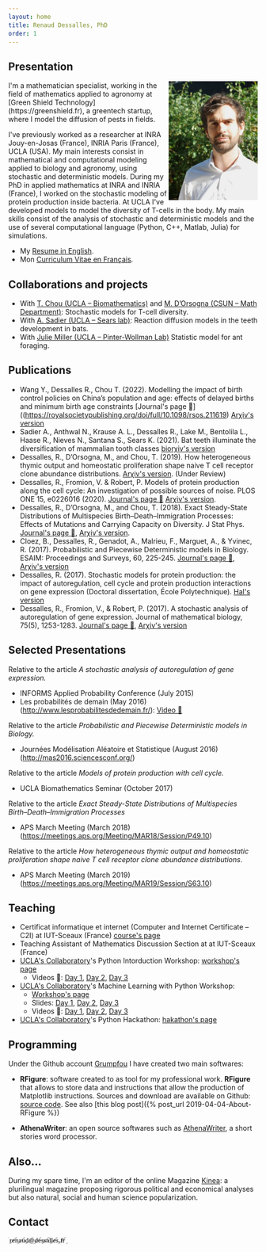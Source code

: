 ```yaml
---
layout: home
title: Renaud Dessalles, PhD
order: 1
---
```



## Presentation

<img width="180" align="right" src="./images/P1130941_small.JPG" alt="Renaud Dessalles photo">
I'm a mathematician specialist, working in the field of mathematics applied to agronomy at [Green Shield Technology](https://greenshield.fr), a greentech startup, where I model the diffusion of pests in fields.

I've previously worked as a researcher at INRA Jouy-en-Josas (France), INRIA Paris (France), UCLA (USA). My main interests consist in mathematical and computational modeling applied to biology and agronomy, using stochastic and deterministic models. During my PhD in applied mathematics at INRA and INRIA (France), I worked on the stochastic modeling of protein production inside bacteria. At UCLA I've developed models to model the diversity of T-cells in the body. My main skills consist of the analysis of stochastic and deterministic models and the use of several computational language (Python, C++, Matlab, Julia) for simulations.

- My [Resume in English](./CV_Dessalles_Renaud_en.pdf).
- Mon [Curriculum Vitae en Français](./CV_Dessalles_Renaud_fr.pdf).

## Collaborations and projects

- With [T. Chou (UCLA – Biomathematics)](https://tchou.faculty.biomath.ucla.edu/) and [M.  D’Orsogna (CSUN – Math Department)](http://www.csun.edu/~dorsogna/): Stochastic models for T-cell diversity.
- With [A. Sadier (UCLA – Sears lab)](https://searslab.eeb.ucla.edu/members/): Reaction diffusion models in the teeth development in bats.
- With [Julie Miller (UCLA – Pinter-Wollman Lab)](https://pinterwollmanlab.eeb.ucla.edu/people/) Statistic model for ant foraging.

## Publications

* Wang Y., Dessalles R., Chou T. (2022). Modelling the impact of birth control policies on China’s population and age: effects of delayed births and minimum birth age constraints [Journal's page 📰]((https://royalsocietypublishing.org/doi/full/10.1098/rsos.211619) [Arχiv's version](https://royalsocietypublishing.org/doi/pdf/10.1098/rsos.211619)
* Sadier A., Anthwal N., Krause A. L., Dessalles R., Lake M., Bentolila L., Haase R., Nieves N., Santana S., Sears K. (2021). Bat teeth illuminate the diversification of mammalian tooth classes [biorχiv's version](https://www.biorxiv.org/content/10.1101/2021.12.05.471324.abstract)
* Dessalles, R., D’Orsogna, M., and Chou, T. (2019). How heterogeneous thymic output and homeostatic proliferation shape naive T cell receptor clone abundance distributions. [Arχiv's version](https://arxiv.org/abs/1906.07463). (Under Review)
* Dessalles, R., Fromion, V. & Robert, P. Models of protein production along the cell cycle: An investigation of possible sources of noise. PLOS ONE 15, e0226016 (2020). [Journal's page 📰](https://journals.plos.org/plosone/article?id=10.1371/journal.pone.0226016) [Arχiv's version](https://arxiv.org/abs/1711.06378).
* Dessalles, R., D’Orsogna, M., and Chou, T. (2018). Exact Steady-State Distributions of Multispecies Birth–Death–Immigration Processes: Effects of Mutations and Carrying Capacity on Diversity. J Stat Phys. [Journal's page
📰](https://link.springer.com/article/10.1007/s10955-018-2128-4), [Arχiv's version](https://arxiv.org/abs/1806.00105).
* Cloez, B., Dessalles, R., Genadot, A., Malrieu, F., Marguet, A., & Yvinec, R. (2017). Probabilistic and Piecewise Deterministic models in Biology. ESAIM: Proceedings and Surveys, 60, 225-245. [Journal's page 📰](https://www.esaim-proc.org/articles/proc/abs/2017/05/proc186012/proc186012.html), [Arχiv's version](https://arxiv.org/abs/1706.09163)
* Dessalles, R. (2017). Stochastic models for protein production: the impact of autoregulation, cell cycle and protein production interactions on gene expression (Doctoral dissertation, École Polytechnique). [Hal's version](https://tel.archives-ouvertes.fr/tel-01482087/)
* Dessalles, R., Fromion, V., & Robert, P. (2017). A stochastic analysis of autoregulation of gene expression. Journal of mathematical biology, 75(5), 1253-1283. [Journal's page 📰](https://link.springer.com/article/10.1007/s00285-017-1116-7), [Arχiv's version](https://arxiv.org/abs/1509.02045)


## Selected Presentations
Relative to the article *A stochastic analysis of autoregulation of gene expression.*
* INFORMS Applied Probability Conference (July 2015)
* Les probabilités de demain (May 2016) (<http://www.lesprobabilitesdedemain.fr/>): [Video 🎥](https://www.youtube.com/watch?v=gbVSSXbVCZw&t)

Relative to the article *Probabilistic and Piecewise Deterministic models in Biology.*
* Journées Modélisation Aléatoire et Statistique (August 2016) (<http://mas2016.sciencesconf.org/>)

Relative to the article *Models of protein production with cell cycle.*
* UCLA Biomathematics Seminar (October 2017)

Relative to the article *Exact Steady-State Distributions of Multispecies Birth–Death–Immigration Processes*
* APS March Meeting (March 2018) (<https://meetings.aps.org/Meeting/MAR18/Session/P49.10>)

Relative to the article   *How heterogeneous thymic output and homeostatic proliferation shape naive T cell receptor clone abundance distributions.*
* APS March Meeting (March 2019) (https://meetings.aps.org/Meeting/MAR19/Session/S63.10)




## Teaching
* Certificat informatique et internet (Computer and Internet Certificate – C2I) at IUT-Sceaux (France) [course's page](https://team.inria.fr/rap/members/dessalles/enseignement-iut/)
* Teaching Assistant of Mathematics Discussion Section at at IUT-Sceaux (France)
* [UCLA's Collaboratory](https://qcb.ucla.edu/collaboratory/)'s Python Intorduction Workshop: [workshop's page](https://github.com/QCB-Collaboratory/W9.Python)
	* Videos 🎥: [Day 1](https://www.youtube.com/watch?v=KaO6o8TAmwU&t), [Day 2](https://www.youtube.com/watch?v=zrgSIUM2CK0&t), [Day 3](https://www.youtube.com/watch?v=QA3606Wb2oA)
* [UCLA's Collaboratory](https://qcb.ucla.edu/collaboratory/)'s Machine Learning with Python Workshop:
	* [Workshop's page](https://github.com/QCB-Collaboratory/W17.MachineLearning)
	* Slides: [Day 1](https://drive.google.com/file/d/12FTwaXU8m_H6SXbeY2gmq0WLVceaXtOJ/view?usp=sharing), [Day 2](https://drive.google.com/file/d/1qKNwowukfbEU-EPk6iizUqnIobbJv8Vy/view?usp=sharing), [Day 3](https://drive.google.com/file/d/1o3_pmaoWtyQE_cxZ-qj4hmRfmGTovNZA/view?usp=sharing)
	* Videos 🎥: [Day 1](https://www.youtube.com/watch?v=7Iy1BylhlSE), [Day 2](https://www.youtube.com/watch?v=6bxlABMc-10), [Day 3](https://www.youtube.com/watch?v=NSXwh5BFIls)
* [UCLA's Collaboratory](https://qcb.ucla.edu/collaboratory/)'s Python Hackathon: [hakathon's page](https://github.com/QCB-Collaboratory/Python-Hackathon-Fall2017/tree/master/Materials_Resources)

## Programming

Under the Github account [Grumpfou](https://github.com/grumpfou/) I have created two main softwares:
* **RFigure**: software created to as tool for my professional work. **RFigure** that allows to
store data and instructions that allow the production of Matplotlib
instructions. Sources and download are available on Github: [source
code](https://github.com/grumpfou/RFigure). See also [this blog post]({% post_url 2019-04-04-About-RFigure %})

* **AthenaWriter**: an open source softwares such as [AthenaWriter](https://github.com/grumpfou/AthenaWriter), a short stories word processor.

## Also…

During my spare time, I'm an editor of the online Magazine [Kinea](http://kinea.media): a plurilingual magazine proposing rigorous political and economical analyses but also natural, social and human science popularization.

## Contact

<img alt='Address 2' style="height: 1em ;" src="./images/adr1.jpeg">
